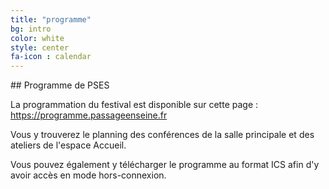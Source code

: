 ```yaml
---
title: "programme"
bg: intro
color: white
style: center
fa-icon : calendar
---
```


## Programme de PSES

La programmation du festival est disponible sur cette page : <a href="https://programme.passageenseine.fr">https://programme.passageenseine.fr</a>

Vous y trouverez le planning des conférences de la salle principale et des ateliers de l'espace Accueil.

Vous pouvez également y télécharger le programme au format ICS afin d'y avoir accès en mode hors-connexion.
